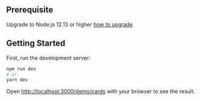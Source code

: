 ## Prerequisite

Upgrade to Node.js 12.13 or higher
[how to upgrade](https://github.com/nodesource/distributions#installation-instructions)

## Getting Started

First, run the development server:

```bash
npm run dev
# or
yarn dev
```

Open [http://localhost:3000/demo/cards](http://localhost:3000/demo/cards) with your browser to see the result.